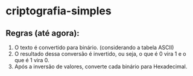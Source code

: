 # criptografia-simples

## Regras (até agora): 

1. O texto é convertido para binário. (considerando a tabela ASCII)
2. O resultado dessa conversão é invertido, ou seja, o que é 0 vira 1 e o que é 1 vira 0. 
3. Após a inversão de valores, converte cada binário para Hexadecimal.